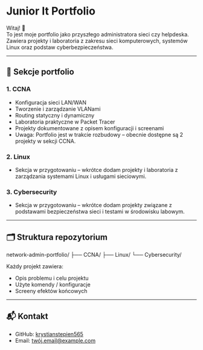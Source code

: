 # Junior It Portfolio

Witaj! 👋  
To jest moje portfolio jako przyszłego administratora sieci czy helpdeska. Zawiera projekty i laboratoria z zakresu sieci komputerowych, systemów Linux oraz podstaw cyberbezpieczeństwa.

---

## 📂 Sekcje portfolio

### 1. CCNA
- Konfiguracja sieci LAN/WAN
- Tworzenie i zarządzanie VLANami
- Routing statyczny i dynamiczny
- Laboratoria praktyczne w Packet Tracer
- Projekty dokumentowane z opisem konfiguracji i screenami
- Uwaga: Portfolio jest w trakcie rozbudowy – obecnie dostępne są 2 projekty w sekcji CCNA.

### 2. Linux
- Sekcja w przygotowaniu – wkrótce dodam projekty i laboratoria z zarządzania systemami Linux i usługami sieciowymi.


### 3. Cybersecurity
- Sekcja w przygotowaniu – wkrótce dodam projekty związane z podstawami bezpieczeństwa sieci i testami w środowisku labowym.

---



## 🗂 Struktura repozytorium

network-admin-portfolio/
├── CCNA/
├── Linux/
└── Cybersecurity/

Każdy projekt zawiera:  
- Opis problemu i celu projektu  
- Użyte komendy / konfiguracje  
- Screeny efektów końcowych

---

## 📬 Kontakt
- GitHub: [krystianstepien565](https://github.com/krystianstepien565)  
- Email: twój.email@example.com
